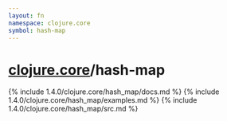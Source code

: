 ```yaml
---
layout: fn
namespace: clojure.core
symbol: hash-map
---
```


# [clojure.core](../)/hash-map

{% include 1.4.0/clojure.core/hash_map/docs.md %}
{% include 1.4.0/clojure.core/hash_map/examples.md %}
{% include 1.4.0/clojure.core/hash_map/src.md %}

